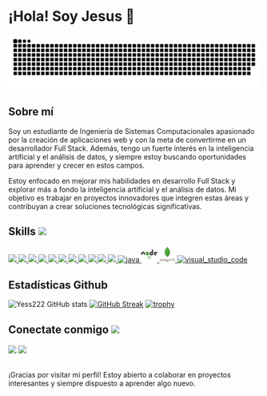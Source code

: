 <h1>¡Hola! Soy Jesus 👋</h1>

<div align="center">
  <img  src="https://github.com/1999AZZAR/1999AZZAR/blob/readme/resources/img/grid-snake.svg"
       alt="snake" /></a>
</div>

## Sobre mí
Soy un estudiante de Ingeniería de Sistemas Computacionales apasionado por la creación de aplicaciones web y con la meta de convertirme en un desarrollador Full Stack. Además, tengo un fuerte interés en la inteligencia artificial y el análisis de datos, y siempre estoy buscando oportunidades para aprender y crecer en estos campos.

Estoy enfocado en mejorar mis habilidades en desarrollo Full Stack y explorar más a fondo la inteligencia artificial y el análisis de datos. Mi objetivo es trabajar en proyectos innovadores que integren estas áreas y contribuyan a crear soluciones tecnológicas significativas.



<h2> Skills <img src = "https://media2.giphy.com/media/QssGEmpkyEOhBCb7e1/giphy.gif?cid=ecf05e47a0n3gi1bfqntqmob8g9aid1oyj2wr3ds3mg700bl&rid=giphy.gif" width = 32px> </h2>
<a href= https://github.com/Aditya664?tab=repositories&q=&type=&language=python&sort= > <img width ='32px' src ='https://raw.githubusercontent.com/rahulbanerjee26/githubAboutMeGenerator/main/icons/python.svg'> </a>
<a href= https://github.com/Aditya664?tab=repositories&q=&type=&language=reactjs&sort= > <img width ='32px' src ='https://raw.githubusercontent.com/rahulbanerjee26/githubAboutMeGenerator/main/icons/reactjs.svg'> </a>
<a href= https://github.com/Aditya664?tab=repositories&q=&type=&language=javascript&sort= > <img width ='32px' src ='https://raw.githubusercontent.com/rahulbanerjee26/githubAboutMeGenerator/main/icons/javascript.svg'> </a>
<a href= https://github.com/Aditya664?tab=repositories&q=&type=&language=scikit&sort= > <img width ='32px' src ='https://raw.githubusercontent.com/rahulbanerjee26/githubAboutMeGenerator/main/icons/scikit.svg'> </a>
<a href= https://github.com/Aditya664?tab=repositories&q=&type=&language=c&sort= > <img width ='32px' src ='https://raw.githubusercontent.com/rahulbanerjee26/githubAboutMeGenerator/main/icons/c.svg'> </a>
<a href= https://github.com/Aditya664?tab=repositories&q=&type=&language=cpp&sort= > <img width ='32px' src ='https://raw.githubusercontent.com/rahulbanerjee26/githubAboutMeGenerator/main/icons/cpp.svg'> </a>
<a href= https://github.com/Aditya664?tab=repositories&q=&type=&language=sqlite&sort= > <img width ='32px' src ='https://raw.githubusercontent.com/rahulbanerjee26/githubAboutMeGenerator/main/icons/sqlite.svg'> </a>
<a href= https://github.com/Aditya664?tab=repositories&q=&type=&language=css&sort= > <img width ='32px' src ='https://raw.githubusercontent.com/rahulbanerjee26/githubAboutMeGenerator/main/icons/css.svg'> </a>
<a href= https://github.com/Aditya664?tab=repositories&q=&type=&language=html&sort= > <img width ='32px' src ='https://raw.githubusercontent.com/rahulbanerjee26/githubAboutMeGenerator/main/icons/html.svg'> </a>
<a href= https://github.com/Aditya664?tab=repositories&q=&type=&language=android&sort= > <img width ='32px' src ='https://raw.githubusercontent.com/rahulbanerjee26/githubAboutMeGenerator/main/icons/android.svg'> </a>
<a href= https://github.com/Aditya664?tab=repositories&q=&type=&language=csharp&sort= > <img width ='32px' src ='https://raw.githubusercontent.com/rahulbanerjee26/githubAboutMeGenerator/main/icons/csharp.svg'> </a>
<a href= https://docs.oracle.com/en/java/ ><img width ='32px' src="https://cdn.iconscout.com/icon/free/png-128/java-2038875-1720088.png" alt="java"> </a>
<a href="https://nodejs.org" rel="nofollow"> <img width ='32px' src="https://raw.githubusercontent.com/devicons/devicon/master/icons/nodejs/nodejs-original-wordmark.svg" alt="nodejs"> </a>
<a href="https://www.mongodb.com/" rel="nofollow"> <img  width ='32px' src="https://raw.githubusercontent.com/devicons/devicon/master/icons/mongodb/mongodb-original-wordmark.svg" alt="mongodb" > </a>
<a href="https://code.visualstudio.com/" rel="nofollow"> <img src="https://camo.githubusercontent.com/be64a7f0e9a3829ac292587ce6f9c32fdab8ef9b5b56748ae3ef1d5b64f324f9/68747470733a2f2f75706c6f61642e77696b696d656469612e6f72672f77696b6970656469612f636f6d6d6f6e732f7468756d622f392f39612f56697375616c5f53747564696f5f436f64655f312e33355f69636f6e2e7376672f3230343870782d56697375616c5f53747564696f5f436f64655f312e33355f69636f6e2e7376672e706e67" alt="visual_studio_code" width ='32px' data-canonical-src="https://upload.wikimedia.org/wikipedia/commons/thumb/9/9a/Visual_Studio_Code_1.35_icon.svg/2048px-Visual_Studio_Code_1.35_icon.svg.png"> </a>
<!--### Proyectos Destacados-->

<h2>Estadísticas Github</h2>

![Yess222 GitHub stats](https://github-readme-stats.vercel.app/api?username=Yess222&show_icons=true&theme=radical) 
[![GitHub Streak](https://github-readme-streak-stats.herokuapp.com/?user=Yess222&theme=radical)](https://git.io/streak-stats) 
[![trophy](https://github-profile-trophy.vercel.app/?username=Yess222)](https://github.com/ryo-ma/github-profile-trophy)

<!--
<h2>Portafolio</h2>
<p>En proceso..</p>
-->
<h2> Conectate conmigo <img src='https://raw.githubusercontent.com/ShahriarShafin/ShahriarShafin/main/Assets/handshake.gif' width="100px"> </h2>
<a href = 'https://www.linkedin.com/in/jesus-zavaleta-serva-6025b4289/'> <img width = '32px' align= 'center' src="https://raw.githubusercontent.com/rahulbanerjee26/githubAboutMeGenerator/main/icons/linked-in-alt.svg"/></a> 
<a href="mailto:jesus.zavaleta10@hotmail.com"><img width = '40px' align= 'center'  src="https://img.icons8.com/fluency/48/000000/apple-mail.png"/></a>


<!--###  
### Contacto
- **Email:** jesus.zavaleta10@hotmail.com
- **LinkedIn:** 
- **Portafolio:** En Proceso.
-->
<br>
<br>
  <br>
¡Gracias por visitar mi perfil! Estoy abierto a colaborar en proyectos interesantes y siempre dispuesto a aprender algo nuevo.
